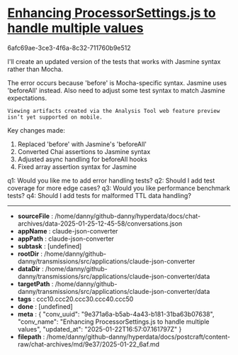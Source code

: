 # [Enhancing ProcessorSettings.js to handle multiple values](https://claude.ai/chat/9e371a6a-b5ab-4a43-b181-31ba63b07638)

6afc69ae-3ce3-4f6a-8c32-711760b9e512

 I'll create an updated version of the tests that works with Jasmine syntax rather than Mocha.

<antThinking>The error occurs because 'before' is Mocha-specific syntax. Jasmine uses 'beforeAll' instead. Also need to adjust some test syntax to match Jasmine expectations.</antThinking>
```
Viewing artifacts created via the Analysis Tool web feature preview isn’t yet supported on mobile.
```



Key changes made:
1. Replaced 'before' with Jasmine's 'beforeAll'
2. Converted Chai assertions to Jasmine syntax
3. Adjusted async handling for beforeAll hooks
4. Fixed array assertion syntax for Jasmine

q1: Would you like me to add error handling tests?
q2: Should I add test coverage for more edge cases?
q3: Would you like performance benchmark tests?
q4: Should I add tests for malformed TTL data handling?

---

* **sourceFile** : /home/danny/github-danny/hyperdata/docs/chat-archives/data-2025-01-25-12-45-58/conversations.json
* **appName** : claude-json-converter
* **appPath** : claude-json-converter
* **subtask** : [undefined]
* **rootDir** : /home/danny/github-danny/transmissions/src/applications/claude-json-converter
* **dataDir** : /home/danny/github-danny/transmissions/src/applications/claude-json-converter/data
* **targetPath** : /home/danny/github-danny/transmissions/src/applications/claude-json-converter/data
* **tags** : ccc10.ccc20.ccc30.ccc40.ccc50
* **done** : [undefined]
* **meta** : {
  "conv_uuid": "9e371a6a-b5ab-4a43-b181-31ba63b07638",
  "conv_name": "Enhancing ProcessorSettings.js to handle multiple values",
  "updated_at": "2025-01-22T16:57:07.161797Z"
}
* **filepath** : /home/danny/github-danny/hyperdata/docs/postcraft/content-raw/chat-archives/md/9e37/2025-01-22_6af.md